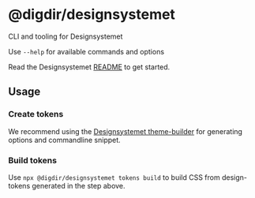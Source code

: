 # @digdir/designsystemet

CLI and tooling for Designsystemet

Use `--help` for available commands and options

Read the Designsystemet [README](https://github.com/digdir/designsystemet) to get started.


## Usage

### Create tokens
We recommend using the [Designsystemet theme-builder](https://theme.designsystemet.no/) for generating options and commandline snippet. 

### Build tokens
Use `npx @digdir/designsystemet tokens build` to build CSS from design-tokens generated in the step above.
